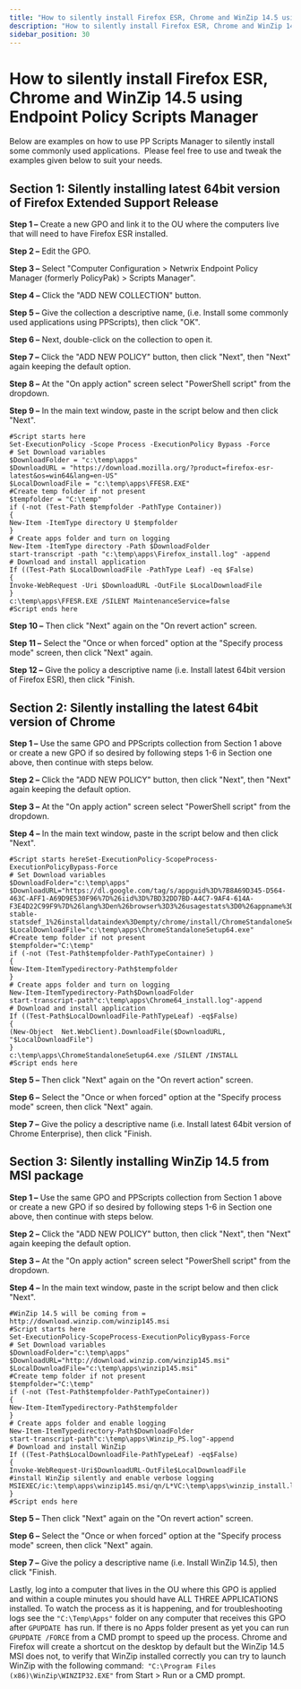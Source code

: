 ```yaml
---
title: "How to silently install Firefox ESR, Chrome and WinZip 14.5 using Endpoint Policy Scripts Manager"
description: "How to silently install Firefox ESR, Chrome and WinZip 14.5 using Endpoint Policy Scripts Manager"
sidebar_position: 30
---
```


# How to silently install Firefox ESR, Chrome and WinZip 14.5 using Endpoint Policy Scripts Manager

Below are examples on how to use PP Scripts Manager to silently install some commonly used
applications.  Please feel free to use and tweak the examples given below to suit your needs.

## Section 1: Silently installing latest 64bit version of Firefox Extended Support Release

**Step 1 –** Create a new GPO and link it to the OU where the computers live that will need to have
Firefox ESR installed.

**Step 2 –** Edit the GPO.

**Step 3 –** Select "Computer Configuration > Netwrix Endpoint Policy Manager (formerly PolicyPak) >
Scripts Manager".

**Step 4 –** Click the "ADD NEW COLLECTION" button.

**Step 5 –** Give the collection a descriptive name, (i.e. Install some commonly used applications
using PPScripts), then click "OK".

**Step 6 –** Next, double-click on the collection to open it.

**Step 7 –** Click the "ADD NEW POLICY" button, then click "Next", then "Next" again keeping the
default option.

**Step 8 –** At the "On apply action" screen select "PowerShell script" from the dropdown.

**Step 9 –** In the main text window, paste in the script below and then click "Next".

```
#Script starts here
Set-ExecutionPolicy -Scope Process -ExecutionPolicy Bypass -Force
# Set Download variables
$DownloadFolder = "c:\temp\apps"
$DownloadURL = "https://download.mozilla.org/?product=firefox-esr-latest&os=win64&lang=en-US"
$LocalDownloadFile = "c:\temp\apps\FFESR.EXE"
#Create temp folder if not present
$tempfolder = "C:\temp"
if (-not (Test-Path $tempfolder -PathType Container))
{
New-Item -ItemType directory U $tempfolder
}
# Create apps folder and turn on logging
New-Item -ItemType directory -Path $DownloadFolder
start-transcript -path "c:\temp\apps\Firefox_install.log" -append
# Download and install application
If ((Test-Path $LocalDownloadFile -PathType Leaf) -eq $False)
{
Invoke-WebRequest -Uri $DownloadURL -OutFile $LocalDownloadFile
}
c:\temp\apps\FFESR.EXE /SILENT MaintenanceService=false
#Script ends here
```

**Step 10 –** Then click "Next" again on the "On revert action" screen.

**Step 11 –** Select the "Once or when forced" option at the "Specify process mode" screen, then
click "Next" again.

**Step 12 –** Give the policy a descriptive name (i.e. Install latest 64bit version of Firefox ESR),
then click "Finish.

## Section 2: Silently installing the latest 64bit version of Chrome

**Step 1 –** Use the same GPO and PPScripts collection from Section 1 above or create a new GPO if
so desired by following steps 1-6 in Section one above, then continue with steps below.

**Step 2 –** Click the "ADD NEW POLICY" button, then click "Next", then "Next" again keeping the
default option.

**Step 3 –** At the "On apply action" screen select "PowerShell script" from the dropdown.

**Step 4 –** In the main text window, paste in the script below and then click "Next".

```
#Script starts hereSet-ExecutionPolicy-ScopeProcess-ExecutionPolicyBypass-Force
# Set Download variables
$DownloadFolder="c:\temp\apps"
$DownloadURL="https://dl.google.com/tag/s/appguid%3D%7B8A69D345-D564-463C-AFF1-A69D9E530F96%7D%26iid%3D%7BD32DD7BD-A4C7-9AF4-614A-F3E4D22C99F9%7D%26lang%3Den%26browser%3D3%26usagestats%3D0%26appname%3DGoogle%2520Chrome%26needsadmin%3Dprefers%26ap%3Dx64-stable-statsdef_1%26installdataindex%3Dempty/chrome/install/ChromeStandaloneSetup64.exe"
$LocalDownloadFile="c:\temp\apps\ChromeStandaloneSetup64.exe"
#Create temp folder if not present
$tempfolder="C:\temp"
if (-not (Test-Path$tempfolder-PathTypeContainer) )
{
New-Item-ItemTypedirectory-Path$tempfolder
}
# Create apps folder and turn on logging
New-Item-ItemTypedirectory-Path$DownloadFolder
start-transcript-path"c:\temp\apps\Chrome64_install.log"-append
# Download and install application
If ((Test-Path$LocalDownloadFile-PathTypeLeaf) -eq$False)
{
(New-Object  Net.WebClient).DownloadFile($DownloadURL, "$LocalDownloadFile")
}
c:\temp\apps\ChromeStandaloneSetup64.exe /SILENT /INSTALL
#Script ends here 

```

**Step 5 –** Then click "Next" again on the "On revert action" screen.

**Step 6 –** Select the "Once or when forced" option at the "Specify process mode" screen, then
click "Next" again.

**Step 7 –** Give the policy a descriptive name (i.e. Install latest 64bit version of Chrome
Enterprise), then click "Finish.

## Section 3: Silently installing WinZip 14.5 from MSI package

**Step 1 –** Use the same GPO and PPScripts collection from Section 1 above or create a new GPO if
so desired by following steps 1-6 in Section one above, then continue with steps below.

**Step 2 –** Click the "ADD NEW POLICY" button, then click "Next", then "Next" again keeping the
default option.

**Step 3 –** At the "On apply action" screen select "PowerShell script" from the dropdown.

**Step 4 –** In the main text window, paste in the script below and then click "Next".

```
#WinZip 14.5 will be coming from = http://download.winzip.com/winzip145.msi 
#Script starts here
Set-ExecutionPolicy-ScopeProcess-ExecutionPolicyBypass-Force 
# Set Download variables
$DownloadFolder="c:\temp\apps"
$DownloadURL="http://download.winzip.com/winzip145.msi"
$LocalDownloadFile="c:\temp\apps\winzip145.msi"
#Create temp folder if not present
$tempfolder="C:\temp"
if (-not (Test-Path$tempfolder-PathTypeContainer))
{
New-Item-ItemTypedirectory-Path$tempfolder
} 
# Create apps folder and enable logging
New-Item-ItemTypedirectory-Path$DownloadFolder
start-transcript-path"c:\temp\apps\Winzip_PS.log"-append 
# Download and install WinZip
If ((Test-Path$LocalDownloadFile-PathTypeLeaf) -eq$False)
{
Invoke-WebRequest-Uri$DownloadURL-OutFile$LocalDownloadFile
#install WinZip silently and enable verbose logging
MSIEXEC/ic:\temp\apps\winzip145.msi/qn/L*VC:\temp\apps\winzip_install.log
} 
#Script ends here
```

**Step 5 –** Then click "Next" again on the "On revert action" screen.

**Step 6 –** Select the "Once or when forced" option at the "Specify process mode" screen, then
click "Next" again.

**Step 7 –** Give the policy a descriptive name (i.e. Install WinZip 14.5), then click "Finish.

Lastly, log into a computer that lives in the OU where this GPO is applied and within a couple
minutes you should have ALL THREE APPLICATIONS installed. To watch the process as it is happening,
and for troubleshooting logs see the `"C:\Temp\Apps"` folder on any computer that receives this GPO
after `GPUPDATE `has run. If there is no Apps folder present as yet you can run `GPUPDATE /FORCE`
from a CMD prompt to speed up the process. Chrome and Firefox will create a shortcut on the desktop
by default but the WinZip 14.5 MSI does not, to verify that WinZip installed correctly you can try
to launch WinZip with the following command:` "C:\Program Files (x86)\WinZip\WINZIP32.EXE"` from
Start > Run or a CMD prompt.
